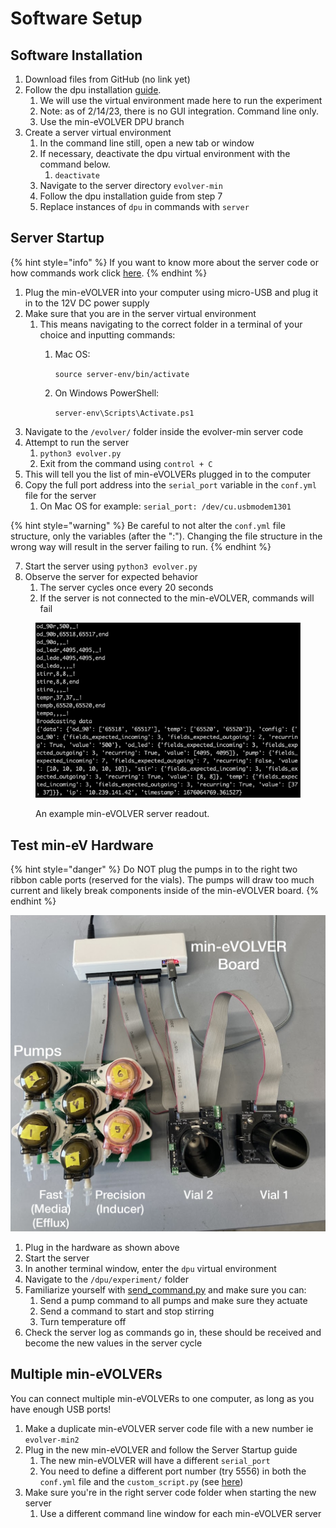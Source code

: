 # Software Setup

## Software Installation

1. Download files from GitHub (no link yet)
2. Follow the dpu installation [guide](../../getting-started/software-installation/dpu-installation.md).
   1. We will use the virtual environment made here to run the experiment
   2. Note: as of 2/14/23, there is no GUI integration. Command line only.
   3. Use the min-eVOLVER DPU branch
3. Create a server virtual environment
   1. In the command line still, open a new tab or window&#x20;
   2. If necessary, deactivate the dpu virtual environment with the command below.
      1. `deactivate`
   3. Navigate to the server directory `evolver-min`
   4. Follow the dpu installation guide from step 7
   5. Replace instances of `dpu` in commands with `server`

## Server Startup

{% hint style="info" %}
If you want to know more about the server code or how commands work click [here](../../software/server-code-structure/).
{% endhint %}

1. Plug the min-eVOLVER into your computer using micro-USB and plug it in to the 12V DC power supply
2. Make sure that you are in the server virtual environment
   1. This means navigating to the correct folder in a terminal of your choice and inputting commands:
      1.  Mac OS:

          `source server-env/bin/activate`
      2.  On Windows PowerShell:

          `server-env\Scripts\Activate.ps1`
3. Navigate to the `/evolver/` folder inside the evolver-min server code
4. Attempt to run the server
   1. `python3 evolver.py`
   2. Exit from the command using `control + C`
5. This will tell you the list of min-eVOLVERs plugged in to the computer
6. Copy the full port address into the `serial_port` variable in the `conf.yml` file for the server
   1. On Mac OS for example: `serial_port: /dev/cu.usbmodem1301`

{% hint style="warning" %}
Be careful to not alter the `conf.yml` file structure, only the variables (after the ":"). Changing the file structure in the wrong way will result in the server failing to run.
{% endhint %}

7. Start the server using `python3 evolver.py`
8. Observe the server for expected behavior
   1. The server cycles once every 20 seconds
   2. If the server is not connected to the min-eVOLVER, commands will fail

<figure><img src="../../.gitbook/assets/image (6) (1).png" alt=""><figcaption><p>An example min-eVOLVER server readout.</p></figcaption></figure>

## Test min-eV Hardware

{% hint style="danger" %}
Do NOT plug the pumps in to the right two ribbon cable ports (reserved for the vials). The pumps will draw too much current and likely break components inside of the min-eVOLVER board.
{% endhint %}

<img src="../../.gitbook/assets/image (48).png" alt="" data-size="original">

1. Plug in the hardware as shown above
2. Start the server
3. In another terminal window, enter the `dpu` virtual environment
4. Navigate to the `/dpu/experiment/` folder
5. Familiarize yourself with [send\_command.py](send\_command.py.md) and make sure you can:
   1. Send a pump command to all pumps and make sure they actuate
   2. Send a command to start and stop stirring
   3. Turn temperature off
6. Check the server log as commands go in, these should be received and become the new values in the server cycle

## Multiple min-eVOLVERs

You can connect multiple min-eVOLVERs to one computer, as long as you have enough USB ports!

1. Make a duplicate min-eVOLVER server code file with a new number ie `evolver-min2`
2. Plug in the new min-eVOLVER and follow the Server Startup guide
   1. The new min-eVOLVER will have a different `serial_port`
   2. You need to define a different port number (try 5556) in both the `conf.yml` file and the `custom_script.py` (see [here](starting-an-experiment.md#software))
3. Make sure you're in the right server code folder when starting the new server
   1. Use a different command line window for each min-eVOLVER server
